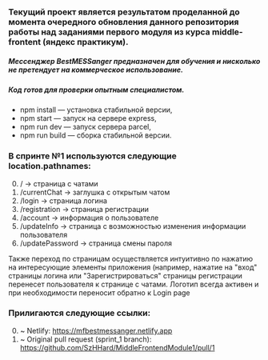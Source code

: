 
### Текущий проект является результатом проделанной до момента очередного обновления данного репозитория работы над заданиями первого модуля из курса middle-frontent (яндекс практикум). 

 ##### Мессенджер BestMESSanger предназначен для обучения и нисколько не претендует на коммерческое использование.
 ##### Код готов для проверки опытным специалистом.

 * npm install — установка стабильной версии,
 * npm start — запуск на сервере express,
 * npm run dev — запуск сервера parcel,
 * npm run build — сборка стабильной версии.

### В спринте №1 используются следующие location.pathnames: 
0. / -> страница с чатами
1. /currentChat -> заглушка с открытым чатом
2. /login -> страница логина
3. /registration -> страница регистрации
4. /account -> информация о пользователе
5. /updateInfo -> страница с возможностью изменения информации пользователя
6. /updatePassword -> страница смены пароля

Также переход по страницам осуществляется интуитивно по нажатию на интересующие элементы приложения (например, нажатие на "вход" страницы логина или "Зарегистрироваться" страницы регистрации перенесет пользователя к странице с чатами.
Логотип всегда активен и при необходимости переносит обратно к Login page


### Прилигаются следующие ссылки:
0. ~ Netlify: https://mfbestmessanger.netlify.app
1. ~ Original pull request (sprint_1 branch): https://github.com/SzHHard/MiddleFrontendModule1/pull/1
